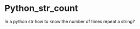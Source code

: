 Python_str_count
================

In a python str how to know the number of times repeat a string?
